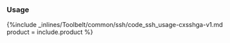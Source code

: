 


### Usage

{%include _inlines/Toolbelt/common/ssh/code_ssh_usage-cxsshga-v1.md  product = include.product %}
